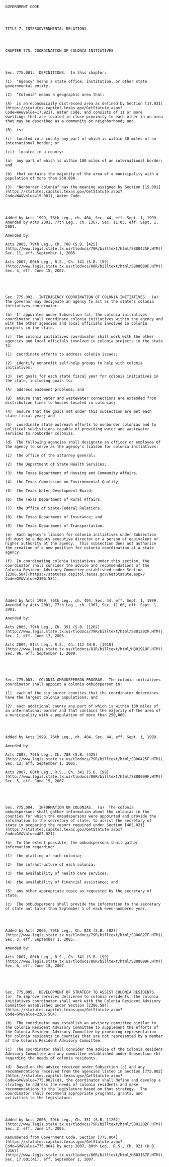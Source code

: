 ﻿
    
    
    	
    					
    
    
    GOVERNMENT CODE
    
      
    
    
    TITLE 7. INTERGOVERNMENTAL RELATIONS
    
      
    
    
    CHAPTER 775. COORDINATION OF COLONIA INITIATIVES
    
      
    
    
    Sec. 775.001.  DEFINITIONS.  In this chapter:
    
    (1)  "Agency" means a state office, institution, or other state governmental entity.
    
    (2)  "Colonia" means a geographic area that:
    
    (A)  is an economically distressed area as defined by Section [17.921](https://statutes.capitol.texas.gov/GetStatute.aspx?Code=WA&Value=17.921), Water Code, and consists of 11 or more dwellings that are located in close proximity to each other in an area that may be described as a community or neighborhood; and
    
    (B)  is:
    
    (i)  located in a county any part of which is within 50 miles of an international border; or
    
    (ii)  located in a county:
    
    (a)  any part of which is within 100 miles of an international border; and
    
    (b)  that contains the majority of the area of a municipality with a population of more than 250,000.
    
    (3)  "Nonborder colonia" has the meaning assigned by Section [15.001](https://statutes.capitol.texas.gov/GetStatute.aspx?Code=WA&Value=15.001), Water Code.
    
    
    
    
    Added by Acts 1999, 76th Leg., ch. 404, Sec. 44, eff. Sept. 1, 1999.  Amended by Acts 2001, 77th Leg., ch. 1367, Sec. 11.05, eff. Sept. 1, 2001.
    
    Amended by: 
    
    Acts 2005, 79th Leg., Ch. 708 (S.B. [425](http://www.legis.state.tx.us/tlodocs/79R/billtext/html/SB00425F.HTM)), Sec. 11, eff. September 1, 2005.
    
    Acts 2007, 80th Leg., R.S., Ch. 341 (S.B. [99](http://www.legis.state.tx.us/tlodocs/80R/billtext/html/SB00099F.HTM)), Sec. 4, eff. June 15, 2007.
    
    
    
    
    
    Sec. 775.002.  INTERAGENCY COORDINATION OF COLONIA INITIATIVES.  (a)  The governor may designate an agency to act as the state's colonia initiatives coordinator.
    
    (b)  If appointed under Subsection (a), the colonia initiatives coordinator shall coordinate colonia initiatives within the agency and with the other agencies and local officials involved in colonia projects in the state.
    
    (c)  The colonia initiatives coordinator shall work with the other agencies and local officials involved in colonia projects in the state to:
    
    (1)  coordinate efforts to address colonia issues;
    
    (2)  identify nonprofit self-help groups to help with colonia initiatives;
    
    (3)  set goals for each state fiscal year for colonia initiatives in the state, including goals to:
    
    (A)  address easement problems; and
    
    (B)  ensure that water and wastewater connections are extended from distribution lines to houses located in colonias;
    
    (4)  ensure that the goals set under this subsection are met each state fiscal year; and
    
    (5)  coordinate state outreach efforts to nonborder colonias and to political subdivisions capable of providing water and wastewater services to nonborder colonias.
    
    (d)  The following agencies shall designate an officer or employee of the agency to serve as the agency's liaison for colonia initiatives:
    
    (1)  the office of the attorney general;
    
    (2)  the Department of State Health Services;
    
    (3)  the Texas Department of Housing and Community Affairs;
    
    (4)  the Texas Commission on Environmental Quality;
    
    (5)  the Texas Water Development Board;
    
    (6)  the Texas Department of Rural Affairs;
    
    (7)  the Office of State-Federal Relations;
    
    (8)  the Texas Department of Insurance; and
    
    (9)  the Texas Department of Transportation.
    
    (e)  Each agency's liaison for colonia initiatives under Subsection (d) must be a deputy executive director or a person of equivalent or higher authority at the agency.  This subsection does not authorize the creation of a new position for colonia coordination at a state agency.
    
    (f)  In coordinating colonia initiatives under this section, the coordinator shall consider the advice and recommendations of the Colonia Resident Advisory Committee established under Section [2306.584](https://statutes.capitol.texas.gov/GetStatute.aspx?Code=GV&Value=2306.584).
    
    
    
    
    Added by Acts 1999, 76th Leg., ch. 404, Sec. 44, eff. Sept. 1, 1999.  Amended by Acts 2001, 77th Leg., ch. 1367, Sec. 11.06, eff. Sept. 1, 2001.
    
    Amended by: 
    
    Acts 2005, 79th Leg., Ch. 351 (S.B. [1202](http://www.legis.state.tx.us/tlodocs/79R/billtext/html/SB01202F.HTM)), Sec. 1, eff. June 17, 2005.
    
    Acts 2009, 81st Leg., R.S., Ch. 112 (H.B. [1918](http://www.legis.state.tx.us/tlodocs/81R/billtext/html/HB01918F.HTM)), Sec. 96, eff. September 1, 2009.
    
    
    
    
    
    Sec. 775.003.  COLONIA OMBUDSPERSON PROGRAM.  The colonia initiatives coordinator shall appoint a colonia ombudsperson in:
    
    (1)  each of the six border counties that the coordinator determines have the largest colonia populations; and
    
    (2)  each additional county any part of which is within 100 miles of an international border and that contains the majority of the area of a municipality with a population of more than 250,000.
    
    
    
    
    Added by Acts 1999, 76th Leg., ch. 404, Sec. 44, eff. Sept. 1, 1999.
    
    Amended by: 
    
    Acts 2005, 79th Leg., Ch. 708 (S.B. [425](http://www.legis.state.tx.us/tlodocs/79R/billtext/html/SB00425F.HTM)), Sec. 12, eff. September 1, 2005.
    
    Acts 2007, 80th Leg., R.S., Ch. 341 (S.B. [99](http://www.legis.state.tx.us/tlodocs/80R/billtext/html/SB00099F.HTM)), Sec. 5, eff. June 15, 2007.
    
    
    
    
    
    Sec. 775.004.  INFORMATION ON COLONIAS.  (a)  The colonia ombudspersons shall gather information about the colonias in the counties for which the ombudspersons were appointed and provide the information to the secretary of state, to assist the secretary of state in preparing the report required under Section [405.021](https://statutes.capitol.texas.gov/GetStatute.aspx?Code=GV&Value=405.021).
    
    (b)  To the extent possible, the ombudspersons shall gather information regarding:
    
    (1)  the platting of each colonia;
    
    (2)  the infrastructure of each colonia;
    
    (3)  the availability of health care services;
    
    (4)  the availability of financial assistance; and
    
    (5)  any other appropriate topic as requested by the secretary of state.
    
    (c)  The ombudspersons shall provide the information to the secretary of state not later than September 1 of each even-numbered year.
    
    
    
    
    Added by Acts 2005, 79th Leg., Ch. 828 (S.B. [827](http://www.legis.state.tx.us/tlodocs/79R/billtext/html/SB00827F.HTM)), Sec. 3, eff. September 1, 2005.
    
    Amended by: 
    
    Acts 2007, 80th Leg., R.S., Ch. 341 (S.B. [99](http://www.legis.state.tx.us/tlodocs/80R/billtext/html/SB00099F.HTM)), Sec. 6, eff. June 15, 2007.
    
    
    
    
    
    Sec. 775.005.  DEVELOPMENT OF STRATEGY TO ASSIST COLONIA RESIDENTS.  (a)  To improve services delivered to colonia residents, the colonia initiatives coordinator shall work with the Colonia Resident Advisory Committee established under Section [2306.584](https://statutes.capitol.texas.gov/GetStatute.aspx?Code=GV&Value=2306.584).
    
    (b)  The coordinator may establish an advisory committee similar to the Colonia Resident Advisory Committee to supplement the efforts of the Colonia Resident Advisory Committee by providing representation for colonia residents in counties that are not represented by a member of the Colonia Resident Advisory Committee.
    
    (c)  The coordinator shall consider the advice of the Colonia Resident Advisory Committee and any committee established under Subsection (b) regarding the needs of colonia residents.
    
    (d)  Based on the advice received under Subsection (c) and any recommendations received from the agencies listed in Section [775.002](https://statutes.capitol.texas.gov/GetStatute.aspx?Code=GV&Value=775.002)(d), the coordinator shall define and develop a strategy to address the needs of colonia residents and make recommendations to the legislature based on that strategy.  The coordinator shall recommend appropriate programs, grants, and activities to the legislature.
    
    
    
    
    Added by Acts 2005, 79th Leg., Ch. 351 (S.B. [1202](http://www.legis.state.tx.us/tlodocs/79R/billtext/html/SB01202F.HTM)), Sec. 2, eff. June 17, 2005.
    
    Renumbered from Government Code, Section [775.004](https://statutes.capitol.texas.gov/GetStatute.aspx?Code=GV&Value=775.004) by Acts 2007, 80th Leg., R.S., Ch. 921 (H.B. [3167](http://www.legis.state.tx.us/tlodocs/80R/billtext/html/HB03167F.HTM)), Sec. 17.001(41), eff. September 1, 2007.
    
    
    
    
    				
